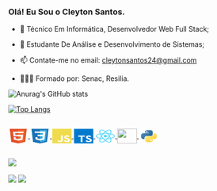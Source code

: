### Olá! Eu Sou o Cleyton Santos.

  - 🔭 Técnico Em Informática, Desenvolvedor Web Full Stack;
- 🌱 Estudante De Análise e Desenvolvimento de Sistemas;
- 📫 Contate-me no email: cleytonsantos24@gmail.com
- 👨🏾‍🎓 Formado por: Senac, Resilia.

  <div>
![Anurag's GitHub stats](https://github-readme-stats.vercel.app/api?username=Cleyton2022&show_icons=true&theme=radical)  
  
 
  [![Top Langs](https://github-readme-stats.vercel.app/api/top-langs/?username=Cleyton2022&layout=compact&count=16&theme=radical)](https://github.com/anuraghazra/github-readme-stats)
 
  </div>
  
  <div> 
  
  
  
  
  
<a href="https://github.com/Cleyton2022">
<div style="display: inline_block"><br>
   <img align="center" alt="" height="30" width="40" src="https://raw.githubusercontent.com/devicons/devicon/master/icons/html5/html5-original.svg">
  <img align="center" alt="" height="30" width="40" src="https://raw.githubusercontent.com/devicons/devicon/master/icons/css3/css3-original.svg"> 
  <img align="center" alt="" height="30" width="40" src="https://raw.githubusercontent.com/devicons/devicon/master/icons/javascript/javascript-plain.svg">
  <img align="center" alt="" height="30" width="40" src="https://raw.githubusercontent.com/devicons/devicon/master/icons/typescript/typescript-plain.svg">
  <img align="center" alt="" height="30" width="40" src="https://raw.githubusercontent.com/devicons/devicon/master/icons/react/react-original.svg">
 <img align="center" alt="" height="30" width="40" src="https://www.vectorlogo.zone/logos/nodejs/nodejs-icon.svg">
  <img align="center" alt="" height="30" width="40" src="https://raw.githubusercontent.com/devicons/devicon/master/icons/python/python-original.svg">
  
  
  
  
  
  
  <img align="right" alt="" height="150" style="border-radius:50px;" src="https://media.licdn.com/dms/image/D4D03AQEcPzdUcafE_Q/profile-displayphoto-shrink_800_800/0/1675426585574?e=1681948800&v=beta&t=YocU_H-Vgvns3aj_Ser_agqtvPEJ9exJFjrHye9-jxw">
</div>
  
  ##
 
<div> 
  
  <a href="https://instagram.com/cll_22" target="_blank"><img src="https://img.shields.io/badge/-Instagram-%23E4405F?style=for-the-badge&logo=instagram&logoColor=white" target="_blank"></a>
 	
  <a href = "mailto:cleytonsantos24@gmail.com"><img src="https://img.shields.io/badge/-Gmail-%23333?style=for-the-badge&logo=gmail&logoColor=white" target="_blank"></a>
  <a href="https://www.linkedin.com/in/cleyton-santos-007tecnicorj/" target="_blank"><img src="https://img.shields.io/badge/-LinkedIn-%230077B5?style=for-the-badge&logo=linkedin&logoColor=white" target="_blank"></a> 
  
</div>
